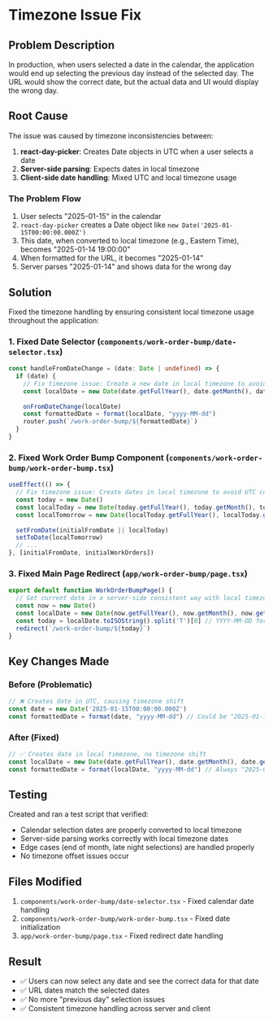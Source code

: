 # Timezone Issue Fix

## Problem Description
In production, when users selected a date in the calendar, the application would end up selecting the previous day instead of the selected day. The URL would show the correct date, but the actual data and UI would display the wrong day.

## Root Cause
The issue was caused by timezone inconsistencies between:
1. **react-day-picker**: Creates Date objects in UTC when a user selects a date
2. **Server-side parsing**: Expects dates in local timezone
3. **Client-side date handling**: Mixed UTC and local timezone usage

### The Problem Flow
1. User selects "2025-01-15" in the calendar
2. `react-day-picker` creates a Date object like `new Date('2025-01-15T00:00:00.000Z')`
3. This date, when converted to local timezone (e.g., Eastern Time), becomes "2025-01-14 19:00:00"
4. When formatted for the URL, it becomes "2025-01-14"
5. Server parses "2025-01-14" and shows data for the wrong day

## Solution
Fixed the timezone handling by ensuring consistent local timezone usage throughout the application:

### 1. Fixed Date Selector (`components/work-order-bump/date-selector.tsx`)
```typescript
const handleFromDateChange = (date: Date | undefined) => {
  if (date) {
    // Fix timezone issue: Create a new date in local timezone to avoid UTC conversion
    const localDate = new Date(date.getFullYear(), date.getMonth(), date.getDate())
    
    onFromDateChange(localDate)
    const formattedDate = format(localDate, "yyyy-MM-dd")
    router.push(`/work-order-bump/${formattedDate}`)
  }
}
```

### 2. Fixed Work Order Bump Component (`components/work-order-bump/work-order-bump.tsx`)
```typescript
useEffect(() => {
  // Fix timezone issue: Create dates in local timezone to avoid UTC conversion
  const today = new Date()
  const localToday = new Date(today.getFullYear(), today.getMonth(), today.getDate())
  const localTomorrow = new Date(localToday.getFullYear(), localToday.getMonth(), localToday.getDate() + 1)
  
  setFromDate(initialFromDate || localToday)
  setToDate(localTomorrow)
  // ...
}, [initialFromDate, initialWorkOrders])
```

### 3. Fixed Main Page Redirect (`app/work-order-bump/page.tsx`)
```typescript
export default function WorkOrderBumpPage() {
  // Get current date in a server-side consistent way with local timezone
  const now = new Date()
  const localDate = new Date(now.getFullYear(), now.getMonth(), now.getDate())
  const today = localDate.toISOString().split('T')[0] // YYYY-MM-DD format
  redirect(`/work-order-bump/${today}`)
}
```

## Key Changes Made

### Before (Problematic)
```typescript
// ❌ Creates date in UTC, causing timezone shift
const date = new Date('2025-01-15T00:00:00.000Z')
const formattedDate = format(date, "yyyy-MM-dd") // Could be "2025-01-14"
```

### After (Fixed)
```typescript
// ✅ Creates date in local timezone, no timezone shift
const localDate = new Date(date.getFullYear(), date.getMonth(), date.getDate())
const formattedDate = format(localDate, "yyyy-MM-dd") // Always "2025-01-15"
```

## Testing
Created and ran a test script that verified:
- Calendar selection dates are properly converted to local timezone
- Server-side parsing works correctly with local timezone dates
- Edge cases (end of month, late night selections) are handled properly
- No timezone offset issues occur

## Files Modified
1. `components/work-order-bump/date-selector.tsx` - Fixed calendar date handling
2. `components/work-order-bump/work-order-bump.tsx` - Fixed date initialization
3. `app/work-order-bump/page.tsx` - Fixed redirect date handling

## Result
- ✅ Users can now select any date and see the correct data for that date
- ✅ URL dates match the selected dates
- ✅ No more "previous day" selection issues
- ✅ Consistent timezone handling across server and client 